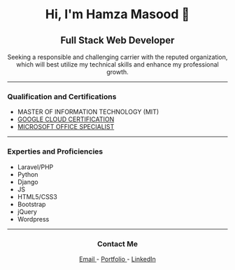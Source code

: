 <div align="center">
    <h1>Hi, I'm Hamza Masood 👋</h1>
    <h2>Full Stack Web Developer</h2>
    <p>Seeking a responsible and challenging carrier with the reputed organization, which will best utilize my technical skills and enhance my professional growth.</p>
</div>
<hr>

<h3>Qualification and Certifications</h3>
<ul>
    <li>MASTER OF INFORMATION TECHNOLOGY (MIT)</li> 
    <li><a target="_blank" href="https://www.qwiklabs.com/public_profiles/3c6df089-d7f2-47f1-acd6-855f41b11350">GOOGLE CLOUD CERTIFICATION</a></li>
    <li><a target="_blank" href="https://www.certiport.com/Portal/Pages/ViewTranscript.aspx?uid=vpS3MyJYrFVZRkr+nsZCeQ==&vid=U05+Vyj+qW6hsxSDDaxQwg==&aid=Xu1nBr8UrxAtpSdR3zIXLQ==&defaultlang=ENU">MICROSOFT OFFICE SPECIALIST</a></li>
</ul>

<hr>

<h3>Experties and Proficiencies</h3>
<ul>
    <li>Laravel/PHP</li> 
    <li>Python</li>
    <li>Django</li>
    <li>JS</li>
    <li>HTML5/CSS3</li>
    <li>Bootstrap</li>
    <li>jQuery</li>
    <li>Wordpress</li>
</ul>

<hr>
<div align="center">
<h3>Contact Me</h3>
<a href="mailto:masood.hamzaa@gmail.com" target="_blank"> Email </a> -
<a href="https://masoodhamza.github.io" target="_blank"> Portfolio </a> -
<a href="https://www.linkedin.com/in/masoodhamza" target="_blank"> LinkedIn </a>
</div>
     
    
    



<!--
**masoodhamza/masoodhamza** is a ✨ _special_ ✨ repository because its `README.md` (this file) appears on your GitHub profile.

Here are some ideas to get you started:

- 🔭 I’m currently working on ...
- 🌱 I’m currently learning ...
- 👯 I’m looking to collaborate on ...
- 🤔 I’m looking for help with ...
- 💬 Ask me about ...
- 📫 How to reach me: ...
- 😄 Pronouns: ...
- ⚡ Fun fact: ...
-->
